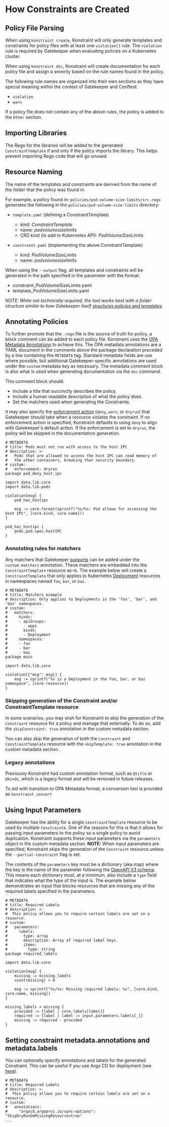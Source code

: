 # How Constraints are Created

## Policy File Parsing

When using `konstraint create`, Konstraint will only generate templates and constraints for policy files with at least one `violation[]` rule. The `violation` rule is required by Gatekeeper when evaluating policies on a Kubernetes cluster.

When using `konstraint doc`, Konstraint will create documentation for each policy file and assign a severity based on the rule names found in the policy.

The following rule names are organized into their own sections as they have special meaning within the context of Gatekeeper and Conftest:

- `violation`
- `warn`

If a policy file does not contain any of the above rules, the policy is added to the `Other` section.

## Importing Libraries

The Rego for the libraries will be added to the generated `ConstraintTemplate` if and only if the policy imports the library. This helps prevent importing Rego code that will go unused.

## Resource Naming

The name of the templates and constraints are derived from the name of the folder that the policy was found in.

For example, a policy found in: `policies/pod-volume-size-limits/src.rego` generates the following in the `policies/pod-volume-size-limits` directory:

- `template.yaml` (defining a ConstraintTemplate)
  - kind: _ConstraintTemplate_
  - name: _podvolumesizelimits_
  - CRD kind (to add to Kubernetes API): _PodVolumeSizeLimits_

- `constraint.yaml` (implementing the above ConstraintTemplate)
  - kind: _PodVolumeSizeLimits_
  - name: _podvolumesizelimits_

When using the `--output` flag, all templates and constraints will be generated in the path specified in the parameter with the format:

- constraint_PodVolumeSizeLimits.yaml
- template_PodVolumeSizeLimits.yaml

_NOTE: While not technically required, the tool works best with a folder structure similar to how Gatekeeper itself [structures policies and templates](https://github.com/open-policy-agent/gatekeeper-library/tree/master/library)._

## Annotating Policies

To further promote that the `.rego` file is the source of truth for policy, a block comment can be added to each policy file. Konstraint uses the [OPA Metadata Annotations](https://www.openpolicyagent.org/docs/latest/annotations/) to achieve this. The OPA metadata annotations are a YAML document in the comments above the package declaration preceded by a line containing the `METADATA` tag. Standard metadata fields are use where possible, but additional Gatekeeper-specific annotations are used under the `custom` metadata key as necessary. The metadata comment block is also what is used when generating documentation via the `doc` command.

This comment block should:

- Include a title that succinctly describes the policy.
- Include a human readable description of what the policy does.
- Set the matchers used when generating the Constraints.

It may also specify the [enforcement action](https://open-policy-agent.github.io/gatekeeper/website/docs/howto/#the-enforcementaction-field) (`deny`, `warn`, or `dryrun`) that Gatekeeper should take when a resource violates the constraint. If no enforcement action is specified, Konstraint defaults to using `deny` to align with Gatekeeper's default action. If the enforcement is set to `dryrun`, the policy will be skipped in the documentation generation.

```rego
# METADATA
# title: Pods must not run with access to the host IPC
# description: >-
#   Pods that are allowed to access the host IPC can read memory of
#   the other containers, breaking that security boundary.
# custom:
#   enforcement: dryrun
package pod_deny_host_ipc

import data.lib.core
import data.lib.pods

violation[msg] {
    pod_has_hostipc

    msg := core.format(sprintf("%s/%s: Pod allows for accessing the host IPC", [core.kind, core.name]))
}

pod_has_hostipc {
    pods.pod.spec.hostIPC
}
```

### Annotating rules for matchers

Any matchers that Gatekeeper [supports](https://open-policy-agent.github.io/gatekeeper/website/docs/howto/#the-match-field) can be added under the `custom.matchers` annotation. These matchers are embedded into the `ConstraintTemplate` resource as-is. The example below will create a `ConstraintTemplate` that only applies to Kubernetes [Deployment](https://kubernetes.io/docs/concepts/workloads/controllers/deployment/) resources in namespaces named `foo`, `bar`, or `baz`.

```rego
# METADATA
# title: Matchers example
# description: Only applies to Deployments in the 'foo', 'bar', and 'baz' namespaces.
# custom:
#   matchers:
#     kinds:
#     - apiGroups:
#       - apps
#       kinds:
#       - Deployment
#     namespaces:
#     - foo
#     - bar
#     - baz
package main

import data.lib.core

violation[{"msg": msg}] {
    msg := sprintf("%v is a Deployment in the foo, bar, or baz namespace", [core.resource])
}
```

### Skipping generation of the Constraint and/or ConstraintTemplate resource

In some scenarios, you may wish for Konstraint to skip the generation of the `Constraint` resource for a policy and manage that externally. To do so, add the `skipConstraint: true` annotation in the custom metadata section.

You can also skip the generation of both the `Constraint` and `ConstraintTemplate` resource with the `skipTemplate: true` annotation
in the custom metadata section.

### Legacy annotations
Previously Konstraint had custom annotation format, such as `@title` or `@kinds`, which is a legacy format and will be removed in future releases.

To aid with transition to OPA Metadata format, a conversion tool is provided as `konstraint convert`

## Using Input Parameters

Gatekeeper has the ability for a single `ConstraintTemplate` resource to be used by multiple `Constraint`s. One of the reasons for this is that it allows for passing input parameters to the policy so a single policy to avoid duplication. Konstraint supports these input parameters via the `parameters` object in the custom metadata section. **NOTE:** When input parameters are specified, Konstraint skips the generation of the `Constraint` resource unless the `--partial-constraint` flag is set.

The contents of the `parameters` key must be a dictionary (aka map) where the key is the name of the parameter following the [OpenAPI V3 schema](https://swagger.io/specification/). This means each dictionary must, at a minimum, also include a `type` field that indicates what the type of the input is. The example below demonstrates an input that blocks resources that are missing any of the required labels specified in the parameters.

```rego
# METADATA
# title: Required Labels
# description: >-
#  This policy allows you to require certain labels are set on a resource.
# custom:
#   parameters:
#     labels:
#       type: array
#       description: Array of required label keys.
#       items:
#         type: string
package required_labels

import data.lib.core

violation[msg] {
	missing := missing_labels
	count(missing) > 0

	msg := sprintf("%s/%s: Missing required labels: %v", [core.kind, core.name, missing])
}

missing_labels = missing {
	provided := {label | core.labels[label]}
	required := {label | label := input.parameters.labels[_]}
	missing := required - provided
}
```
## Setting constraint metadata.annotations and metadata.labels

You can optionally specify annotations and labels for the generated Constraint. This can be useful if you use Argo CD for deployment (see [here](https://argo-cd.readthedocs.io/en/stable/user-guide/sync-options/#skip-dry-run-for-new-custom-resources-types)). 

```
# METADATA
# title: Required Labels
# description: >-
#  This policy allows you to require certain labels are set on a resource.
# custom:
#   annotations:
#     "argocd.argoproj.io/sync-options": "SkipDryRunOnMissingResource=true"
...
```
